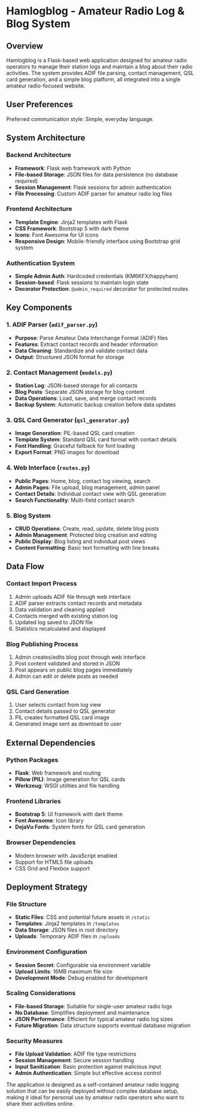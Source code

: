 # Hamlogblog - Amateur Radio Log & Blog System

## Overview

Hamlogblog is a Flask-based web application designed for amateur radio operators to manage their station logs and maintain a blog about their radio activities. The system provides ADIF file parsing, contact management, QSL card generation, and a simple blog platform, all integrated into a single amateur radio-focused website.

## User Preferences

Preferred communication style: Simple, everyday language.

## System Architecture

### Backend Architecture
- **Framework**: Flask web framework with Python
- **File-based Storage**: JSON files for data persistence (no database required)
- **Session Management**: Flask sessions for admin authentication
- **File Processing**: Custom ADIF parser for amateur radio log files

### Frontend Architecture
- **Template Engine**: Jinja2 templates with Flask
- **CSS Framework**: Bootstrap 5 with dark theme
- **Icons**: Font Awesome for UI icons
- **Responsive Design**: Mobile-friendly interface using Bootstrap grid system

### Authentication System
- **Simple Admin Auth**: Hardcoded credentials (KM6KFX/happyham)
- **Session-based**: Flask sessions to maintain login state
- **Decorator Protection**: `@admin_required` decorator for protected routes

## Key Components

### 1. ADIF Parser (`adif_parser.py`)
- **Purpose**: Parse Amateur Data Interchange Format (ADIF) files
- **Features**: Extract contact records and header information
- **Data Cleaning**: Standardize and validate contact data
- **Output**: Structured JSON format for storage

### 2. Contact Management (`models.py`)
- **Station Log**: JSON-based storage for all contacts
- **Blog Posts**: Separate JSON storage for blog content
- **Data Operations**: Load, save, and merge contact records
- **Backup System**: Automatic backup creation before data updates

### 3. QSL Card Generator (`qsl_generator.py`)
- **Image Generation**: PIL-based QSL card creation
- **Template System**: Standard QSL card format with contact details
- **Font Handling**: Graceful fallback for font loading
- **Export Format**: PNG images for download

### 4. Web Interface (`routes.py`)
- **Public Pages**: Home, blog, contact log viewing, search
- **Admin Pages**: File upload, blog management, admin panel
- **Contact Details**: Individual contact view with QSL generation
- **Search Functionality**: Multi-field contact search

### 5. Blog System
- **CRUD Operations**: Create, read, update, delete blog posts
- **Admin Management**: Protected blog creation and editing
- **Public Display**: Blog listing and individual post views
- **Content Formatting**: Basic text formatting with line breaks

## Data Flow

### Contact Import Process
1. Admin uploads ADIF file through web interface
2. ADIF parser extracts contact records and metadata
3. Data validation and cleaning applied
4. Contacts merged with existing station log
5. Updated log saved to JSON file
6. Statistics recalculated and displayed

### Blog Publishing Process
1. Admin creates/edits blog post through web interface
2. Post content validated and stored in JSON
3. Post appears on public blog pages immediately
4. Admin can edit or delete posts as needed

### QSL Card Generation
1. User selects contact from log view
2. Contact details passed to QSL generator
3. PIL creates formatted QSL card image
4. Generated image sent as download to user

## External Dependencies

### Python Packages
- **Flask**: Web framework and routing
- **Pillow (PIL)**: Image generation for QSL cards
- **Werkzeug**: WSGI utilities and file handling

### Frontend Libraries
- **Bootstrap 5**: UI framework with dark theme
- **Font Awesome**: Icon library
- **DejaVu Fonts**: System fonts for QSL card generation

### Browser Dependencies
- Modern browser with JavaScript enabled
- Support for HTML5 file uploads
- CSS Grid and Flexbox support

## Deployment Strategy

### File Structure
- **Static Files**: CSS and potential future assets in `/static`
- **Templates**: Jinja2 templates in `/templates`
- **Data Storage**: JSON files in root directory
- **Uploads**: Temporary ADIF files in `/uploads`

### Environment Configuration
- **Session Secret**: Configurable via environment variable
- **Upload Limits**: 16MB maximum file size
- **Development Mode**: Debug enabled for development

### Scaling Considerations
- **File-based Storage**: Suitable for single-user amateur radio logs
- **No Database**: Simplifies deployment and maintenance
- **JSON Performance**: Efficient for typical amateur radio log sizes
- **Future Migration**: Data structure supports eventual database migration

### Security Measures
- **File Upload Validation**: ADIF file type restrictions
- **Session Management**: Secure session handling
- **Input Sanitization**: Basic protection against malicious input
- **Admin Authentication**: Simple but effective access control

The application is designed as a self-contained amateur radio logging solution that can be easily deployed without complex database setup, making it ideal for personal use by amateur radio operators who want to share their activities online.